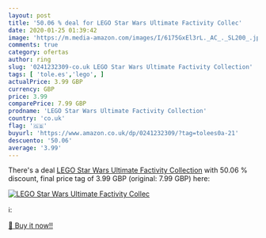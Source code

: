 ```yaml
---
layout: post
title: '50.06 % deal for LEGO Star Wars Ultimate Factivity Collec'
date: 2020-01-25 01:39:42
image: 'https://m.media-amazon.com/images/I/6175GxEl3rL._AC_._SL200_.jpg'
comments: true
category: ofertas
author: ring
slug: '0241232309-co.uk LEGO Star Wars Ultimate Factivity Collection'
tags: [ 'tole.es','lego', ]
actualPrice: 3.99 GBP
currency: GBP
price: 3.99
comparePrice: 7.99 GBP
prodname: 'LEGO Star Wars Ultimate Factivity Collection'
country: 'co.uk'
flag: '🇬🇧'
buyurl: 'https://www.amazon.co.uk/dp/0241232309/?tag=tolees0a-21'
descuento: '50.06'
average: '3.99'
---
```


There's a deal [LEGO Star Wars Ultimate Factivity Collection](https://www.amazon.co.uk/dp/0241232309/?tag=tolees0a-21)  with  50.06 % discount, final price tag of  3.99 GBP (original: 7.99 GBP) here:

[![LEGO Star Wars Ultimate Factivity Collec](https://m.media-amazon.com/images/I/6175GxEl3rL._AC_._SL200_.jpg)](https://www.amazon.co.uk/dp/0241232309/?tag=tolees0a-21)

ℹ️:


[🛒 Buy it now!!](https://www.amazon.co.uk/dp/0241232309/?tag=tolees0a-21)
